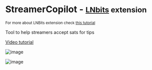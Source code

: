 # StreamerCopilot - <small>[LNbits](https://github.com/lnbits/lnbits) extension</small>

<small>For more about LNBits extension check [this tutorial](https://github.com/lnbits/lnbits/wiki/LNbits-Extensions)</small>

Tool to help streamers accept sats for tips

<a href="https://www.youtube.com/watch?v=w5TmWWj2nZY">Video tutorial</a>

![image](https://user-images.githubusercontent.com/33088785/214897589-e51e4948-d6cf-4c3b-a0ee-b4581e873b6c.png)

![image](https://user-images.githubusercontent.com/33088785/214898501-193c0f04-9738-4039-b178-ea0068a61685.png)
